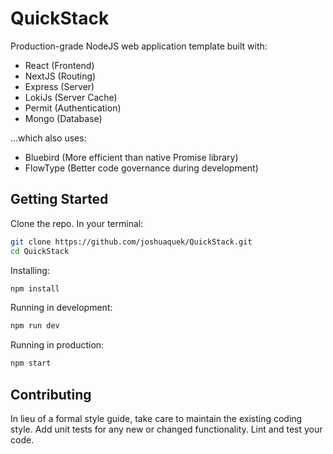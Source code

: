 # QuickStack

Production-grade NodeJS web application template built with:

* React (Frontend)
* NextJS (Routing)
* Express (Server)
* LokiJs (Server Cache)
* Permit (Authentication)
* Mongo (Database)

...which also uses:

* Bluebird (More efficient than native Promise library)
* FlowType (Better code governance during development)

## Getting Started

Clone the repo. In your terminal:
```bash
git clone https://github.com/joshuaquek/QuickStack.git
cd QuickStack
```

Installing:
```bash
npm install
```

Running in development:
```bash
npm run dev
```

Running in production:
```bash
npm start
```



## Contributing

In lieu of a formal style guide, take care to maintain the existing coding style. Add unit tests for any new or changed functionality. Lint and test your code.

